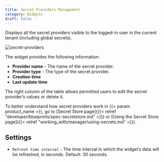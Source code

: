 ```yaml
---
title: Secret Providers Management
category: Widgets
draft: false
---
```


Displays all the secret providers visible to the logged-in user in the current tenant (including global secrets). 

![secret-providers]( /images/ui/widgets/secret-providers.png )

The widget provides the following information:

* **Provider name** - The name of the secret provider.
* **Provider type** - The type of the secret provider.
* **Creation time**
* **Last update time**

The right column of the table allows permitted users to edit the secret provider’s values or delete it.

To better understand how secret providers work in {{< param product_name >}}, go to [Secret Store page]({{< relref "developer/blueprints/spec-secretstore.md" >}}) or [Using the Secret Store page]({{< relref "working_with/manager/using-secrets.md" >}}).

## Settings

* `Refresh time interval` - The time interval in which the widget’s data will be refreshed, in seconds. Default: 30 seconds.
